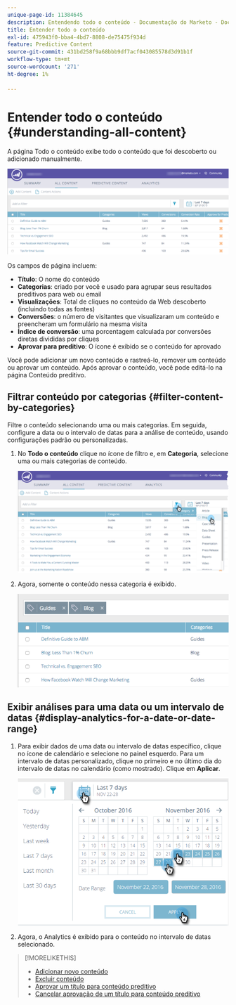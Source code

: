 ```yaml
---
unique-page-id: 11384645
description: Entendendo todo o conteúdo - Documentação do Marketo - Documentação do produto
title: Entender todo o conteúdo
exl-id: 475943f0-bba4-4bd7-8808-de75475f934d
feature: Predictive Content
source-git-commit: 431bd258f9a68bbb9df7acf043085578d3d91b1f
workflow-type: tm+mt
source-wordcount: '271'
ht-degree: 1%

---
```


# Entender todo o conteúdo {#understanding-all-content}

A página Todo o conteúdo exibe todo o conteúdo que foi descoberto ou adicionado manualmente.

![](assets/image2017-10-3-9-3a4-3a56.png)

Os campos de página incluem:

* **Título**: O nome do conteúdo
* **Categorias**: criado por você e usado para agrupar seus resultados preditivos para web ou email
* **Visualizações**: Total de cliques no conteúdo da Web descoberto (incluindo todas as fontes)
* **Conversões**: o número de visitantes que visualizaram um conteúdo e preencheram um formulário na mesma visita
* **Índice de conversão**: uma porcentagem calculada por conversões diretas divididas por cliques
* **Aprovar para preditivo**: O ícone é exibido se o conteúdo for aprovado

Você pode adicionar um novo conteúdo e rastreá-lo, remover um conteúdo ou aprovar um conteúdo. Após aprovar o conteúdo, você pode editá-lo na página Conteúdo preditivo.

## Filtrar conteúdo por categorias  {#filter-content-by-categories}

Filtre o conteúdo selecionando uma ou mais categorias. Em seguida, configure a data ou o intervalo de datas para a análise de conteúdo, usando configurações padrão ou personalizadas.

1. No **Todo o conteúdo** clique no ícone de filtro e, em **Categoria**, selecione uma ou mais categorias de conteúdo.

   ![](assets/image2017-10-3-9-3a5-3a52.png)

1. Agora, somente o conteúdo nessa categoria é exibido.

   ![](assets/image2017-10-3-9-3a6-3a23.png)

## Exibir análises para uma data ou um intervalo de datas {#display-analytics-for-a-date-or-date-range}

1. Para exibir dados de uma data ou intervalo de datas específico, clique no ícone de calendário e selecione no painel esquerdo. Para um intervalo de datas personalizado, clique no primeiro e no último dia do intervalo de datas no calendário (como mostrado). Clique em **Aplicar**.

   ![](assets/all-content-calendar-filter-hands.png)

1. Agora, o Analytics é exibido para o conteúdo no intervalo de datas selecionado.

>[!MORELIKETHIS]
>
>* [Adicionar novo conteúdo](/help/marketo/product-docs/predictive-content/working-with-all-content/add-new-content.md)
>* [Excluir conteúdo](/help/marketo/product-docs/predictive-content/working-with-all-content/delete-content.md)
>* [Aprovar um título para conteúdo preditivo](/help/marketo/product-docs/predictive-content/working-with-all-content/approve-a-title-for-predictive-content.md)
>* [Cancelar aprovação de um título para conteúdo preditivo](/help/marketo/product-docs/predictive-content/working-with-all-content/unapprove-a-title-for-predictive-content.md)
